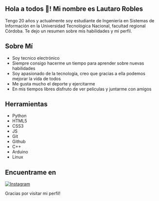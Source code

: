 ## Hola a todos 👋! Mi nombre es Lautaro Robles

Tengo 20 años y actualmente soy estudiante de Ingeniería en Sistemas de Información en la Universidad Tecnológica Nacional, facultad regional Córdoba. Te dejo un resumen sobre mis habilidades y mi perfil.

## Sobre Mí
- Soy tecnico electrónico
- Siempre consigo hacerme un tiempo para aprender sobre nuevas habilidades
- Soy apasionado de la tecnología, creo que gracias a ella podemos mejorar la vida de todos
- Me gusta mucho el deporte y ejercitarme
- En mis tiempos libres disfruto de ver peliculas y juntarme con amigos

## Herramientas
- Python
- HTML5
- CSS3
- JS
- Git
- Github
- C++
- Arduino
- Linux

## Encuentrame en

 [![Instagram](https://img.shields.io/badge/-Instagram-E4405F?style=flat&logo=instagram&logoColor=white)](https://www.instagram.com/laurobles03/)


Gracias por visitar mi perfil!
<!--
**lautirobles/lautirobles** is a ✨ _special_ ✨ repository because its `README.md` (this file) appears on your GitHub profile.

Here are some ideas to get you started:

- 🔭 I’m currently working on ...
- 🌱 I’m currently learning ...
- 👯 I’m looking to collaborate on ...
- 🤔 I’m looking for help with ...
- 💬 Ask me about ...
- 📫 How to reach me: ...
- 😄 Pronouns: ...
- ⚡ Fun fact: ...
-->

